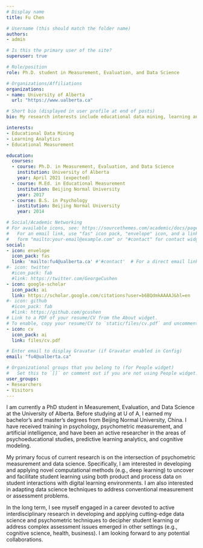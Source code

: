```yaml
---
# Display name
title: Fu Chen

# Username (this should match the folder name)
authors:
- admin

# Is this the primary user of the site?
superuser: true

# Role/position
role: Ph.D. student in Measurement, Evaluation, and Data Science

# Organizations/Affiliations
organizations:
- name: University of Alberta
  url: "https://www.ualberta.ca"

# Short bio (displayed in user profile at end of posts)
bio: My research interests include educational data mining, learning analytics and psychometric measurement.

interests:
- Educational Data Mining
- Learning Analytics
- Educational Measurement

education:
  courses:
  - course: Ph.D. in Measurement, Evaluation, and Data Science
    institution: University of Alberta
    year: April 2021 (expected)
  - course: M.Ed. in Educational Measurement
    institution: Beijing Normal University
    year: 2017
  - course: B.S. in Psychology
    institution: Beijing Normal University
    year: 2014

# Social/Academic Networking
# For available icons, see: https://sourcethemes.com/academic/docs/page-builder/#icons
#   For an email link, use "fas" icon pack, "envelope" icon, and a link in the
#   form "mailto:your-email@example.com" or "#contact" for contact widget.
social:
- icon: envelope
  icon_pack: fas
  link: 'mailto:fu4@ualberta.ca' #'#contact'  # For a direct email link, use "mailto:test@example.org".
#- icon: twitter
  #icon_pack: fab
  #link: https://twitter.com/GeorgeCushen
- icon: google-scholar
  icon_pack: ai
  link: https://scholar.google.com/citations?user=b6BQdmkAAAAJ&hl=en
#- icon: github
  #icon_pack: fab
  #link: https://github.com/gcushen
# Link to a PDF of your resume/CV from the About widget.
# To enable, copy your resume/CV to `static/files/cv.pdf` and uncomment the lines below.
- icon: cv
  icon_pack: ai
  link: files/cv.pdf

# Enter email to display Gravatar (if Gravatar enabled in Config)
email: "fu4@ualberta.ca"

# Organizational groups that you belong to (for People widget)
#   Set this to `[]` or comment out if you are not using People widget.
user_groups:
- Researchers
- Visitors
--- 
```


I am currently a PhD student in Measurement, Evaluation, and Data Science at the University of Alberta. Before studying at U of A, I earned my bachelor’s and master’s degrees from Beijing Normal University, China. I have received training in psychology, psychometric measurement, and artificial intelligence, and have been an active researcher in the areas of psychoeducational studies, predictive learning analytics, and cognitive modeling.

My primary focus of current research is on the intersection of psychometric measurement and data science. Specifically, I am interested in developing and applying novel computational methods (e.g., deep learning) to uncover and facilitate student learning using both product and process data on student interactions with digital learning environments. I am also interested in adapting data science techniques to address conventional measurement or assessment problems.

In the long term, I see myself engaged in a career devoted to active interdisciplinary research in developing and applying cutting-edge data science and psychometric techniques to decipher student learning or address complex assessment issues emerged in other settings (e.g., cognitive science, health, business). I am looking forward to any potential collaborations.